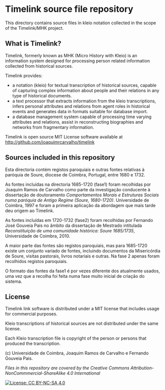 # Timelink source file repository

This directory contains source files in kleio notation collected in the scope of the Timelink/MHK project.

## What is Timelink?

Timelink, formerly known as MHK (Micro History with Kleio) is an information system designed for processing person related information collected from historical sources. 

Timelink provides:

* a notation (kleio) for textual transcription of historical sources, capable of capturing complex information about people and their relations in any type of historical documents.
* a text processor that extracts information from the kleio transcriptions, infers personal attributes and relations from agent roles in historical events and generates data in formats suitable for database import.
* a database management system capable of processing time varying attributes and relations, assist in reconstructing biographies and networks from fragmentary information.

Timelink is open source MIT License software available at http://github.com/joaquimrcarvalho/timelink

## Sources included in this repository

Esta directoria contém registos paroquiais e outras fontes relativas à paróquia de Soure, diocese de Coimbra, Portugal, entre  1680 e 1732. 

As fontes incluídas na directoria 1685-1720 (fase1) foram recolhidas por Joaquim Ramos de Carvalho como parte da investigação conducente à dissertação de doutoramento _Comportamentos Morais e Estruturas Sociais numa paróquia de Antigo Regime (Soure, 1680-1720)_. Universidade de Coimbra, 1997 e foram a primeira aplicação da abordagem que mais tarde deu origem ao Timelink. 

As fontes incluídas em 1720-1732  (fase2) foram recolhidas por Fernando José Gouveia Pais no âmbito da dissertação de Mestrado intitulada _Reconstituição de uma comunidade histórica: Soure 1685/1735_, Universidade de Coimbra, 2010.

A maior parte das fontes são registos paroquiais, mas para 1685-1720 existe um conjunto variado de fontes, incluindo documentos da Misericórdia de Soure, visitas pastorais, livros notariais e outras. Na fase 2 apenas foram recolhidos registos paroquiais.

O formato das fontes da fase1 é por vezes diferente dos atualmente usados, uma vez que a recolha foi feita numa fase muito inicial de criação do sistema. 

## License

Timelink link software is distributed under a MIT license that includes usage for commercial purposes. 

Kleio transcriptions of historical sources are not distributed under the same license. 


Each Kleio transcription file is copyright of the person or persons that produced the transcription.

(c) Universidade de Coimbra, Joaquim Ramos de Carvalho e Fernando Gouveia Pais.

_Files in this repository are covered by the Creative Commons 
Attribution-NonCommmercial-ShareAlike 4.0 International_

[![License: CC BY-NC-SA 4.0](https://licensebuttons.net/l/by-nc-sa/4.0/80x15.png)](https://creativecommons.org/licenses/by-nc-sa/4.0/)
